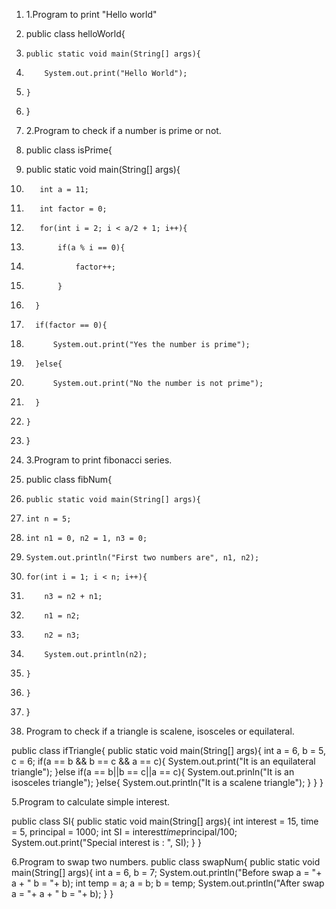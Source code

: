 1. 1.Program to print "Hello world"
2. public class helloWorld{
3.     public static void main(String[] args){
4.         System.out.print("Hello World");
5.     }
6. }

7. 2.Program to check if a number is prime or not.

8. public class isPrime{
9.    public static void main(String[] args){
10.        int a = 11;
11.        int factor = 0;
12.        for(int i = 2; i < a/2 + 1; i++){
13.            if(a % i == 0){
14.                factor++;
15.            }
16.       }
17.       if(factor == 0){
18.           System.out.print("Yes the number is prime");
19.       }else{
20.           System.out.print("No the number is not prime");
21.       }
22.     }
23.  }

24.   3.Program to print fibonacci series.

25.   public class fibNum{
26.     public static void main(String[] args){
27.     int n = 5;
28.     int n1 = 0, n2 = 1, n3 = 0;
29.     System.out.println("First two numbers are", n1, n2);
30.     for(int i = 1; i < n; i++){
31.         n3 = n2 + n1;
32.         n1 = n2;
33.         n2 = n3;
34.         System.out.println(n2);
35.     }
36.     }
37. }


4. Program to check if a triangle is scalene, isosceles or equilateral.


public class ifTriangle{
  public static void main(String[] args){
    int a = 6, b = 5, c = 6;
    if(a == b && b == c && a == c){
      System.out.print("It is an equilateral triangle");
    }else if(a == b||b == c||a == c){
      System.out.prinln("It is an isosceles triangle");
    }else{
      System.out.println("It is a scalene triangle");
    }
    }
}

5.Program to calculate simple interest.

public class SI{
 public static void main(String[] args){
   int interest = 15, time = 5, principal = 1000;
   int SI = interest*time*principal/100;
   System.out.print("Special interest is : ", SI);
 }
}


6.Program to swap two numbers.
public class swapNum{
  public static void main(String[] args){
    int a = 6, b = 7;
    System.out.println("Before swap a = "+ a +  " b = "+ b);
    int temp = a;
    a = b;
    b = temp;
    System.out.println("After swap a = "+ a +  " b = "+ b);
  }
}
